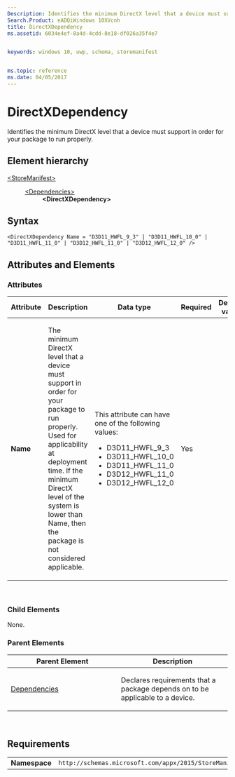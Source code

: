 ```yaml
---
Description: Identifies the minimum DirectX level that a device must support in order for your package to run properly.
Search.Product: eADQiWindows 10XVcnh
title: DirectXDependency
ms.assetid: 6034e4ef-8a4d-4cdd-8e18-df026a35f4e7


keywords: windows 10, uwp, schema, storemanifest


ms.topic: reference
ms.date: 04/05/2017
---
```


# DirectXDependency


Identifies the minimum DirectX level that a device must support in order for your package to run properly.

## Element hierarchy

<dl>
<dt><a href="element-storemanifest.md">&lt;StoreManifest&gt;</a></dt>
<dd>
<dl>
<dt><a href="element-dependencies.md">&lt;Dependencies&gt;</a></dt>
<dd><b>&lt;DirectXDependency&gt;</b></dd>
</dl>
</dd>
</dl>

## Syntax

``` syntax
<DirectXDependency Name = "D3D11_HWFL_9_3" | "D3D11_HWFL_10_0" | "D3D11_HWFL_11_0" | "D3D12_HWFL_11_0" | "D3D12_HWFL_12_0" />
```

## Attributes and Elements


### Attributes

<table>
<colgroup>
<col width="20%" />
<col width="20%" />
<col width="20%" />
<col width="20%" />
<col width="20%" />
</colgroup>
<thead>
<tr class="header">
<th>Attribute</th>
<th>Description</th>
<th>Data type</th>
<th>Required</th>
<th>Default value</th>
</tr>
</thead>
<tbody>
<tr class="odd">
<td><strong>Name</strong></td>
<td><p>The minimum DirectX level that a device must support in order for your package to run properly. Used for applicability at deployment time. If the minimum DirectX level of the system is lower than Name, then the package is not considered applicable.</p></td>
<td><p>This attribute can have one of the following values:</p>
<ul>
<li>D3D11_HWFL_9_3</li>
<li>D3D11_HWFL_10_0</li>
<li>D3D11_HWFL_11_0</li>
<li>D3D12_HWFL_11_0</li>
<li>D3D12_HWFL_12_0</li>
</ul></td>
<td>Yes</td>
<td></td>
</tr>
</tbody>
</table>

 

### Child Elements

None.

### Parent Elements

<table>
<colgroup>
<col width="50%" />
<col width="50%" />
</colgroup>
<thead>
<tr class="header">
<th>Parent Element</th>
<th>Description</th>
</tr>
</thead>
<tbody>
<tr class="odd">
<td><a href="element-dependencies.md">Dependencies</a> </td>
<td><p>Declares requirements that a package depends on to be applicable to a device.</p></td>
</tr>
</tbody>
</table>

 

## Requirements

|          |         |
|----------|--------------|
| **Namespace** | `http://schemas.microsoft.com/appx/2015/StoreManifest` |

 

 




